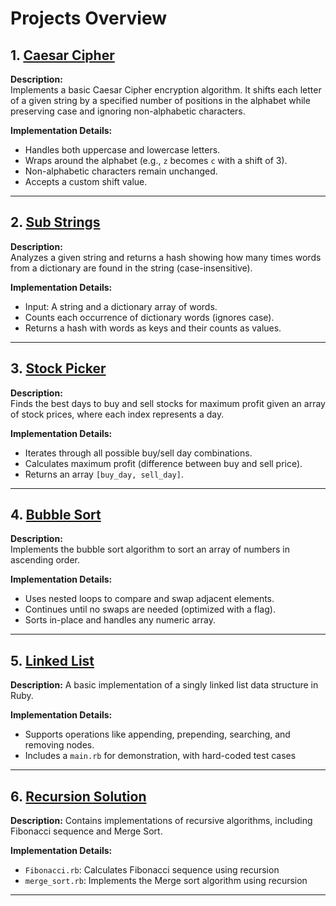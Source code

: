# Projects Overview

## 1. [Caesar Cipher](./caesar_cipher.rb)

**Description:**  
Implements a basic Caesar Cipher encryption algorithm. It shifts each letter of
a given string by a specified number of positions in the alphabet while
preserving case and ignoring non-alphabetic characters.

**Implementation Details:**

- Handles both uppercase and lowercase letters.
- Wraps around the alphabet (e.g., `z` becomes `c` with a shift of 3).
- Non-alphabetic characters remain unchanged.
- Accepts a custom shift value.

---

## 2. [Sub Strings](./sub_strings.rb)

**Description:**  
Analyzes a given string and returns a hash showing how many times words from a
dictionary are found in the string (case-insensitive).

**Implementation Details:**

- Input: A string and a dictionary array of words.
- Counts each occurrence of dictionary words (ignores case).
- Returns a hash with words as keys and their counts as values.

---

## 3. [Stock Picker](./stock_picker.rb)

**Description:**  
Finds the best days to buy and sell stocks for maximum profit given an array of
stock prices, where each index represents a day.

**Implementation Details:**

- Iterates through all possible buy/sell day combinations.
- Calculates maximum profit (difference between buy and sell price).
- Returns an array `[buy_day, sell_day]`.

---

## 4. [Bubble Sort](./bubble_sort.rb)

**Description:**  
Implements the bubble sort algorithm to sort an array of numbers in ascending order.

**Implementation Details:**

- Uses nested loops to compare and swap adjacent elements.
- Continues until no swaps are needed (optimized with a flag).
- Sorts in-place and handles any numeric array.

---

## 5. [Linked List](./linked_list/)

**Description:**
A basic implementation of a singly linked list data structure in Ruby.

**Implementation Details:**

- Supports operations like appending, prepending, searching, and removing nodes.
- Includes a `main.rb` for demonstration, with hard-coded test cases

---

## 6. [Recursion Solution](./recursion_solution/)

**Description:**
Contains implementations of recursive algorithms, including Fibonacci sequence
and Merge Sort.

**Implementation Details:**

- `Fibonacci.rb`: Calculates Fibonacci sequence using recursion
- `merge_sort.rb`: Implements the Merge sort algorithm using recursion

---
